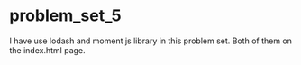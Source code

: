 # problem_set_5

I have use lodash and moment js library in this problem set. Both of them on the index.html page.